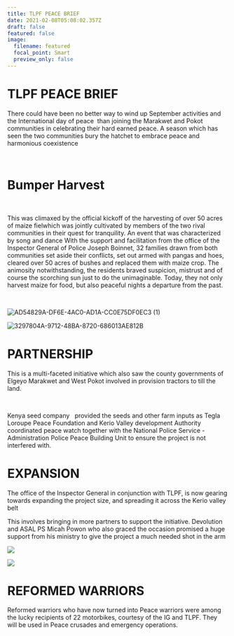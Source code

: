 ```yaml
---
title: TLPF PEACE BRIEF
date: 2021-02-08T05:08:02.357Z
draft: false
featured: false
image:
  filename: featured
  focal_point: Smart
  preview_only: false
---
```

# **TLPF PEACE BRIEF**

There could have been no better way to wind up September activities and the International day of peace  than joining the Marakwet and Pokot communities in celebrating their hard earned peace. A season which has seen the two communities bury the hatchet to embrace peace and harmonious coexistence

 

# Bumper Harvest

 

This was climaxed by the official kickoff of the harvesting of over 50 acres of maize fielwhich was jointly cultivated by members of the two rival communities in their quest for tranquility. An event that was characterized by song and dance With the support and facilitation from the office of the Inspector General of Police Joseph Boinnet, 32 families drawn from both communities set aside their conflicts, set out armed with pangas and hoes, cleared over 50 acres of bushes and replaced them with maize crop. The animosity notwithstanding, the residents braved suspicion, mistrust and of course the scorching sun just to do the unimaginable. Today, they not only harvest maize for food, but also peaceful nights a departure from the past.

 

![](https://web.archive.org/web/20181121030902im_/http://teglapeacefoundation.org/wp-content/uploads/2018/09/AD54829A-DF6E-4AC0-AD1A-CC0E75DF0EC3-1-e1538375914437.jpeg "AD54829A-DF6E-4AC0-AD1A-CC0E75DF0EC3 (1)")

![](https://web.archive.org/web/20181121030902im_/http://teglapeacefoundation.org/wp-content/uploads/2018/09/3297804A-9712-48BA-8720-686013AE812B-e1538380276419.jpeg "3297804A-9712-48BA-8720-686013AE812B")

# **PARTNERSHIP**

This is a multi-faceted initiative which also saw the county governments of Elgeyo Marakwet and West Pokot involved in provision tractors to till the land.

 

Kenya seed company   provided the seeds and other farm inputs as Tegla Loroupe Peace Foundation and Kerio Valley development Authority coordinated peace watch together with the National Police Service - Administration Police Peace Building Unit to ensure the project is not interfered with.

# EXPANSION

The office of the Inspector General in conjunction with TLPF, is now gearing towards expanding the project size, and spreading it across the Kerio valley belt

This involves bringing in more partners to support the initiative. Devolution and ASAL PS Micah Powon who also graced the occasion promised a huge support from his ministry to give the project a much needed shot in the arm

![](https://web.archive.org/web/20181121030902im_/http://teglapeacefoundation.org/wp-content/uploads/2018/09/D368A22B-8FFD-488A-A8AB-4370D6EBE464.jpeg)

![](https://web.archive.org/web/20181121030902im_/http://teglapeacefoundation.org/wp-content/uploads/2018/09/D0731C1D-E253-4373-BB8C-4C028C4F0625.jpeg)

# **REFORMED WARRIORS** 

Reformed warriors who have now turned into Peace warriors were among the lucky recipients of 22 motorbikes, courtesy of the IG and TLPF. They will be used in Peace crusades and emergency operations.

 

[](https://web.archive.org/web/20181121030902/https://www.facebook.com/ "Tegla Loroupe  Peace Foundation on Facebook") [](https://web.archive.org/web/20181121030902/https://twitter.com/ "Tegla Loroupe  Peace Foundation on Twitter") [](https://web.archive.org/web/20181121030902/https://www.pinterest.com/ "Tegla Loroupe  Peace Foundation on Pinterest")